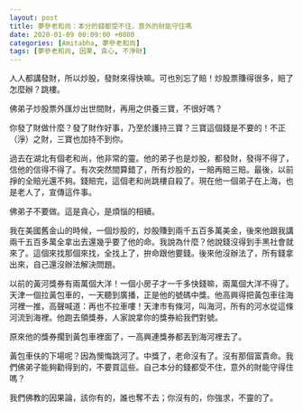 ```yaml
---
layout: post
title: 夢參老和尚：本分的錢都受不住，意外的財能守住嗎
date: 2020-01-09 00:09:00 +0800
categories: [Amitabha, 夢參老和尚]
tags: [夢參老和尚, 因果, 貪心, 不淨財]
---
```

人人都講發財，所以炒股，發財來得快嘛。可也別忘了賠！炒股票賺得很多，賠了怎麼辦？跳樓。

佛弟子炒股票外匯炒出世間財，再用之供養三寶，不很好嗎？

你發了財做什麼？發了財作好事，乃至於護持三寶？三寶這個錢是不要的！不正（淨）之財，三寶也加持不到你。

過去在湖北有個老和尚，他非常的靈。他的弟子也是炒股，都發財，發得不得了，信他的信得不得了。有次突然間算錯了，所有炒股的，一賠再賠三賠。最後，以前掙的全賠光還不夠。錢賠完，這個老和尚跳樓自殺了。現在他一個弟子在上海，也是老人了，宣傳這件事。

佛弟子不要做。這是貪心，是煩惱的相續。

我在美國舊金山的時候，一個炒股的，炒股賺到兩千五百多萬美金，後來他跟我講兩千五百多萬全拿出去還幾乎要了他的命。我說為什麼？他說錢沒得到手黑社會就來了。這個來找那個來找，全找上了，拚命跟他要錢。後來他沒辦法了，所有錢拿出來，自己還沒辦法解決問題。

以前的黃河獎券有兩萬個大洋！一個小房子才一千多快錢嘛，兩萬個大洋不得了。天津一個拉黃包車的，一天聽到廣播，正是他的號碼中獎。他高興得把黃包車往海河裡一推，高聲喊道：再也不拉車嘍！天津市有條河，叫海河，所有的河水從這條河流到海裡。他跑去領獎券，人家說拿你的獎券給我們對號。

原來他的獎券擱到黃包車裡面了，一高興連獎券都丟到海河裡去了。

黃包車伕的下場呢？因為懊悔跳河了。中獎了，老命沒有了。沒有那個富貴命。我們佛弟子能夠勸得到的，不要買這些。自己本分的錢都受不住，意外的財能守得住嗎？

我們佛教的因果論，該你有的，誰也奪不去；你沒有的，你強求，不靈的了。